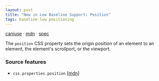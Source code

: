 ```yaml
---
layout: post
title: "New in Low Baseline Support: Position"
tags: baseline-low positioning
---
```


[caniuse](https://caniuse.com/?search=position) · [mdn](https://developer.mozilla.org/en-US/search?q=Position) · [spec](https://drafts.csswg.org/css-position-3/#position-property)

The `position` CSS property sets the origin position of an element to an element, the element's scrollport, or the viewport.

### Source features

- ``css.properties.position`` [[mdn]](https://developer.mozilla.org/en-US/search?q=css.properties.position)
